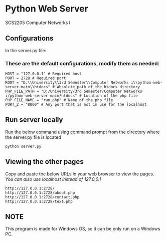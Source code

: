 # Python Web Server

SCS2205 Computer Networks I

## Configurations

In the server.py file:

### These are the default configurations, modify them as needed:

```
HOST = "127.0.0.1" # Required host
PORT = 2728 # Required port
ROOT = "D:\\University\\3rd Semester\\Computer Networks i\\python-web-server-main\\htdocs" # Absolute path of the htdocs directory
PHP_FILE_PATH = "D:/University/3rd Semester/Computer Networks i/python-web-server-main/htdocs" # Location of the php file
PHP_FILE_NAME = "run.php" # Name of the php file
PORT_2 = "8000" # Any port that is not in use for the localhost
```

## Run server locally

Run the below command using command prompt from the directory where the server.py file is located

```
python server.py
```

## Viewing the other pages

Copy and paste the below URLs in your web browser to view the pages.
_You can also use_ _localhost_ _instead of 127.0.0.1_

```
http://127.0.0.1:2728/
http://127.0.0.1:2728/about.php
http://127.0.0.1:2728/contact.php
http://127.0.0.1:2728/text.php
```

## NOTE

This program is made for Windows OS, so it can be only run on a Windows PC.
